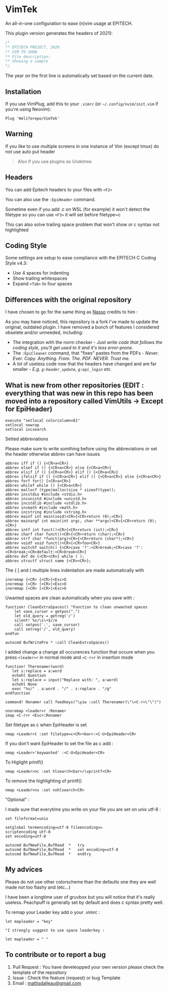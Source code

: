VimTek
===========

An all-in-one configuration to ease (n)vim usage at EPITECH.

This plugin version generates the headers of 2021):

```c
/*
** EPITECH PROJECT, 2020
** VIM TO SHOW
** File description:
** Showing a sample
*/
```

The year on the first line is automatically set based on the current date.

## Installation

If you use VimPlug, add this to your `.vimrc` (or `~/.config/nvim/init.vim` if
you're using Neovim):
```vim
Plug 'Heliferepo/VimTek'
```

## Warning

If you like to use multiple screens in one instance of Vim (except tmux) do not use auto put header
> Also if you use plugins as Undotree 

## Headers

You can add Epitech headers to your files with `<F2>`

You can also use the `:EpiHeader` command.

Sometime even if you add .c on WSL (for example) it won't detect the filetype so you can use `<F3>` it will set before filetype=c

This can also solve trailing space problem that won't show or c syntax not highlighted

## Coding Style

Some settings are setup to ease compliance with the EPITECH C Coding Style v4.3:
- Use 4 spaces for indenting
- Show trailing whitespaces
- Expand `<Tab>` to four spaces

## Differences with the original repository

I have chosen to go for the same thing as [Nasso](https://github.com/nasso) credits to him :

As you may have noticed, this repository is a fork I've made to update the
original, outdated plugin. I have removed a bunch of features I considered
obselete and/or unneeded, including:
- The integration with the norm checker - _Just write code that follows the
coding style, you'll get used to it and it's less error-prone._
- The `:EpiCleaner` command, that "fixes" pastes from the PDFs - _Never. Ever.
Copy. Anything. From. The. PDF. NEVER. Trust me._
- A lot of useless code now that the headers have changed and are far smaller -
_E.g. `g:header_update`, `g:epi_login` etc._

## What is new from other repositories (EDIT : everything that was new in this repo has been moved into a repository called VimUtils -> Except for EpiHeader)

```vim
execute "setlocal colorcolumn=81"
setlocal nowrap
setlocal incsearch
```
Setted abbreviations

Please make sure to write somthing before using the abbreviations or set the header otherwise abbrev can have issues

```vim
abbrev iff if () {<CR>a<CR>}
abbrev elsef if () {<CR>a<CR>} else {<CR>a<CR>}
abbrev elsif if () {<CR>a<CR>} elif () {<CR>a<CR>}
abbrev ifelsif if () {<CR>a<CR>} elif () {<CR>a<CR>} else {<CR>a<CR>}
abbrev forf for() {<CR>a<CR>}
abbrev whilef while () {<CR>a<CR>}
abbrev mallocf (type)malloc(size * sizeof(type));
abbrev incstdio #include <stdio.h>
abbrev incunistd #include <unistd.h>
abbrev incstdlib #include <stdlib.h>
abbrev incmath #include <math.h>
abbrev incstring #include <string.h>
abbrev mainf int main(void)<CR>{<CR>return (0);<CR>}
abbrev mainargf int main(int argc, char **argv)<CR>{<CR>return (0);<CR>}
abbrev intf int funct()<CR>{<CR>return (int);<CR>}
abbrev charf char funct()<CR>{<CR>return (char);<CR>}
abbrev strf char *funct(arg)<CR>{<CR>return (char*);<CR>}
abbrev voidf void funct()<CR>{<CR>foo<CR>}
abbrev switchf switch() {<CR>case '?':<CR>break;<CR>case '?':<CR>break;<CR>default:<CR>break<CR>}
abbrev dof do {<CR><CR>} while ( );
abbrev structf struct name {<CR><CR>};
```

The  { \[ and ( multiple lines indentation are made automatically with 

```vim
inoremap {<CR> {<CR>}<Esc>O
inoremap (<CR> (<CR>)<Esc>O
inoremap [<CR> [<CR>]<Esc>O
```

Uwanted spaces are clean automatically when you save with : 
```vim
function! CleanExtraSpaces() "Function to clean unwanted spaces
    let save_cursor = getpos(".")
    let old_query = getreg('/')
    silent! %s/\s\+$//e
    call setpos('.', save_cursor)
    call setreg('/', old_query)
endfun

autocmd BufWritePre * :call CleanExtraSpaces()
```

I added change a change all occurences function that occure when you press `<leader>r` in normal mode and `<C-r>r` in insertion mode
```vim
function! Therenamer(word)
   let s:replace = a:word
   echohl Question
   let s:replace = input("Replace with: ", a:word)
   echohl None
   exec "%s/" . a:word . "/" . s:replace . "/g"
endfunction

command! Renamer call feedkeys("\yiw :call Therenamer(\"\<C-r>\"\")")

nnoremap <leader>r :Renamer
imap <C-r>r <Esc>:Renamer
```

Set filetype as c when EpiHeader is set
```vim
nmap <Leader>t :set filetype=c<CR><bar>:<C-U>EpiHeader<CR>
``` 

If you don't want EpiHeader to set the file as c add :
```vim
nmap <Leader>'keywanted' :<C-U>EpiHeader<CR>
```
To Higlight printf()
```vim
nmap <Leader>nc :set hlsearch<bar>/\vprintf<CR>
```
To remove the highlighting of printf()
```vim
nmap <Leader>ns :set nohlsearch<CR>
```

"Optional" :

I made sure that everytime you write on your file you are set on unix utf-8 :

```vim
set fileformat=unix

setglobal termencoding=utf-8 fileencodings=
scriptencoding utf-8
set encoding=utf-8

autocmd BufNewFile,BufRead  *   try
autocmd BufNewFile,BufRead  *   set encoding=utf-8
autocmd BufNewFile,BufRead  *   endtry
```

## My advices

Please do not use other colorscheme than the defaults one they are well made not too flashy and (etc...)

I have been a longtime user of gruvbox but you will notice that it's really useless. Peachpuff is generally set by default and does c syntax pretty well.

To remap your Leader key add o your .vimrc :

```vim
let mapleader = "key"

"I strongly suggest to use space leaderkey :

let mapleader = " "
```

## To contribute or to report a bug

1. Pull Request : You have develeopped your own version please check the template of the repository
2. Issue : Check the feature (request) or bug Template
3. Email : mattisdalleau@gmail.com
